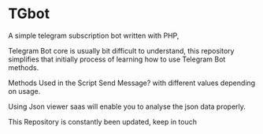 # TGbot
A simple telegram subscription bot written with PHP, 

Telegram Bot core is usually bit difficult to understand, this repository simplifies that initially process of learning how to use Telegram Bot methods.

Methods Used in the Script
Send Message? with different values depending on usage.

Using Json viewer saas will enable you to analyse the json data properly.

This Repository is constantly been updated, keep in touch
